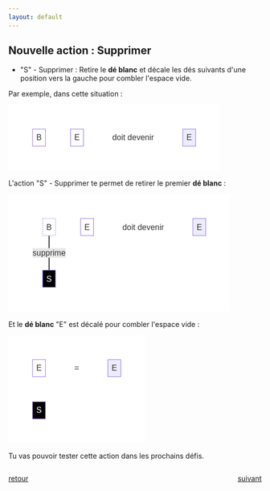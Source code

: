```yaml
---
layout: default
---
```


<div markdown="1">

## Nouvelle action : Supprimer

* "S" - Supprimer : Retire le **dé blanc** et décale les dés suivants d'une position vers la gauche pour combler l'espace vide.

Par exemple, dans cette situation :

![](assets/Sa.png)

L'action "S" - Supprimer te permet de retirer le premier **dé blanc** :

![](assets/Sb.png)

</div>

<div markdown="1">

Et le **dé blanc** "E" est décalé pour combler l'espace vide :

![](assets/Sc.png)

Tu vas pouvoir tester cette action dans les prochains défis.

</div>

<div markdown="1" style="grid-column: 1 / -1; display: flex; justify-content: space-between">

[retour](./3)

[suivant](./5)

</div>
